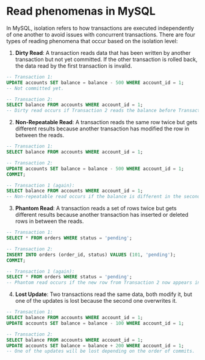 # Read phenomenas in MySQL

In MySQL, isolation refers to how transactions are executed independently of one another to avoid issues with concurrent transactions. There are four types of reading phenomena that occur based on the isolation level:

1. **Dirty Read**: A transaction reads data that has been written by another transaction but not yet committed. If the other transaction is rolled back, the data read by the first transaction is invalid.

```sql
-- Transaction 1: 
UPDATE accounts SET balance = balance - 500 WHERE account_id = 1;
-- Not committed yet.

-- Transaction 2:
SELECT balance FROM accounts WHERE account_id = 1;
-- Dirty read occurs if Transaction 2 reads the balance before Transaction 1 commits.
```

2. **Non-Repeatable Read**: A transaction reads the same row twice but gets different results because another transaction has modified the row in between the reads.

```sql
-- Transaction 1:
SELECT balance FROM accounts WHERE account_id = 1;

-- Transaction 2:
UPDATE accounts SET balance = balance - 500 WHERE account_id = 1;
COMMIT;

-- Transaction 1 (again):
SELECT balance FROM accounts WHERE account_id = 1;
-- Non-repeatable read occurs if the balance is different in the second read.
```

3. **Phantom Read**: A transaction reads a set of rows twice but gets different results because another transaction has inserted or deleted rows in between the reads.

```sql
-- Transaction 1:
SELECT * FROM orders WHERE status = 'pending';

-- Transaction 2:
INSERT INTO orders (order_id, status) VALUES (101, 'pending');
COMMIT;

-- Transaction 1 (again):
SELECT * FROM orders WHERE status = 'pending';
-- Phantom read occurs if the new row from Transaction 2 now appears in the result.
```

4. **Lost Update**: Two transactions read the same data, both modify it, but one of the updates is lost because the second one overwrites it.

```sql
-- Transaction 1:
SELECT balance FROM accounts WHERE account_id = 1;
UPDATE accounts SET balance = balance - 100 WHERE account_id = 1;

-- Transaction 2:
SELECT balance FROM accounts WHERE account_id = 1;
UPDATE accounts SET balance = balance + 200 WHERE account_id = 1;
-- One of the updates will be lost depending on the order of commits.
```